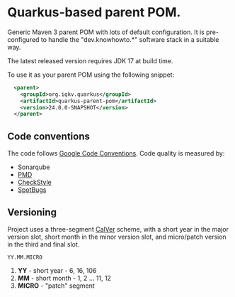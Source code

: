 # Quarkus-based parent POM.

Generic Maven 3 parent POM with lots of default configuration. It is pre-configured to handle the "dev.knowhowto.*" software
stack in a suitable way.

The latest released version requires JDK 17 at build time.

To use it as your parent POM using the following snippet:

```xml
  <parent>
    <groupId>org.iqkv.quarkus</groupId>
    <artifactId>quarkus-parent-pom</artifactId>
    <version>24.0.0-SNAPSHOT</version>
  </parent>
```

## Code conventions

The code follows [Google Code Conventions](https://google.github.io/styleguide/javaguide.html). Code quality is measured by:

- Sonarqube
- [PMD](https://pmd.github.io/)
- [CheckStyle](https://checkstyle.sourceforge.io/)
- [SpotBugs](https://spotbugs.github.io/)

## Versioning

Project uses a three-segment [CalVer](https://calver.org/) scheme, with a short year in the major version slot, short month in the minor version slot, and micro/patch version in the third
and final slot.

```
YY.MM.MICRO
```

1. **YY** - short year - 6, 16, 106
1. **MM** - short month - 1, 2 ... 11, 12
1. **MICRO** -  "patch" segment
